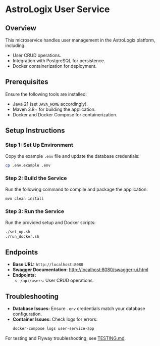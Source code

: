# AstroLogix User Service

## Overview
This microservice handles user management in the AstroLogix platform, including:
- User CRUD operations.
- Integration with PostgreSQL for persistence.
- Docker containerization for deployment.

## Prerequisites
Ensure the following tools are installed:
- Java 21 (set `JAVA_HOME` accordingly).
- Maven 3.8+ for building the application.
- Docker and Docker Compose for containerization.

## Setup Instructions

### Step 1: Set Up Environment
Copy the example `.env` file and update the database credentials:
```bash
cp .env.example .env
```

### Step 2: Build the Service
Run the following command to compile and package the application:
```bash
mvn clean install
```

### Step 3: Run the Service
Run the provided setup and Docker scripts:
```bash
./set_up.sh
./run_docker.sh
```

## Endpoints
- **Base URL:** `http://localhost:8080`
- **Swagger Documentation:** [http://localhost:8080/swagger-ui.html](http://localhost:8080/swagger-ui.html)
- **Endpoints:**
   - `/api/users`: User CRUD operations.

## Troubleshooting
- **Database Issues:** Ensure `.env` credentials match your database configuration.
- **Container Issues:** Check logs for errors:
  ```bash
  docker-compose logs user-service-app
  ```

For testing and Flyway troubleshooting, see [TESTING.md](../TESTING.md).

